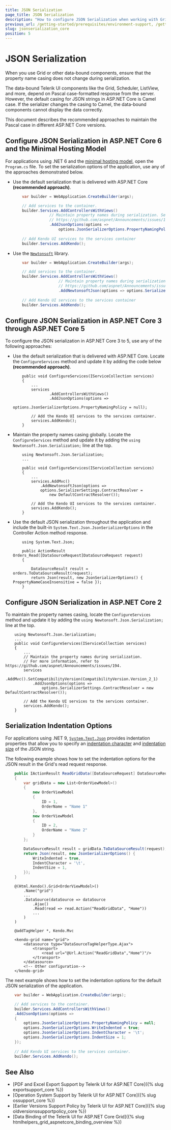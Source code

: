 ```yaml
---
title: JSON Serialization
page_title: JSON Serialization
description: "How to configure JSON Serialization when working with Grid and other data-bound components."
previous_url: /getting-started/prerequisites/environment-support, /getting-started/prerequisites/json-serialization, /compatibility/json-serialization
slug: jsonserialization_core
position: 5
---
```


# JSON Serialization

When you use Grid or other data-bound components, ensure that the property name casing does not change during serialization.

The data-bound Telerik UI components like the Grid, Scheduler, ListView, and more, depend on Pascal case-formatted response from the server. However, the default casing for JSON strings in ASP.NET Core is Camel case. If the serializer changes the casing to Camel, the data-bound components cannot display the data correctly.

This document describes the recommended approaches to maintain the Pascal case in different ASP.NET Core versions.

## Configure JSON Serialization in ASP.NET Core 6 and the Minimal Hosting Model

For applications using .NET 6 and the [minimal hosting model](https://docs.microsoft.com/en-us/aspnet/core/migration/50-to-60?view=aspnetcore-6.0&tabs=visual-studio#new-hosting-model), open the `Program.cs` file. To set the serialization options of the application, use any of the approaches demonstrated below.

* Use the default serialization that is delivered with ASP.NET Core **(recommended approach)**.
	```Program.cs
		var builder = WebApplication.CreateBuilder(args);

		// Add services to the container.
		builder.Services.AddControllersWithViews()
					// Maintain property names during serialization. See:
					// https://github.com/aspnet/Announcements/issues/194
					.AddJsonOptions(options =>
						options.JsonSerializerOptions.PropertyNamingPolicy = null);
		
		// Add Kendo UI services to the services container
		builder.Services.AddKendo();
	```

* Use the [`Newtonsoft`](https://www.newtonsoft.com/json) library.

	```Program.cs
		var builder = WebApplication.CreateBuilder(args);

		// Add services to the container.
		builder.Services.AddControllersWithViews()
						// Maintain property names during serialization. See:
						// https://github.com/aspnet/Announcements/issues/194
						.AddNewtonsoftJson(options => options.SerializerSettings.ContractResolver = new Newtonsoft.Json.Serialization.DefaultContractResolver());
		
		// Add Kendo UI services to the services container
		builder.Services.AddKendo();
	```

## Configure JSON Serialization in ASP.NET Core 3 through ASP.NET Core 5

To configure the JSON serialization in ASP.NET Core 3 to 5, use any of the following approaches:

* Use the default serialization that is delivered with ASP.NET Core. Locate the `ConfigureServices` method and update it by adding the code below **(recommended approach)**.

	```
		public void ConfigureServices(IServiceCollection services)
		{
			...
			services
					.AddControllersWithViews()
					.AddJsonOptions(options => 
						options.JsonSerializerOptions.PropertyNamingPolicy = null);

			// Add the Kendo UI services to the services container.
			services.AddKendo();
		}
	```

* Maintain the property names casing globally. Locate the `ConfigureServices` method and update it by adding the `using Newtonsoft.Json.Serialization;` line at the top.

	```
		using Newtonsoft.Json.Serialization;
		...

		public void ConfigureServices(IServiceCollection services)
		{
			...
			services.AddMvc()
				.AddNewtonsoftJson(options =>
				options.SerializerSettings.ContractResolver =
					new DefaultContractResolver());
					
			// Add the Kendo UI services to the services container.
			services.AddKendo();
		}
	```

* Use the default JSON serialization throughout the application and include the built-in `System.Text.Json.JsonSerializerOptions` in the Controller Action method response.

	```
		using System.Text.Json;

		public ActionResult Orders_Read([DataSourceRequest]DataSourceRequest request)
		{

			DataSourceResult result =  orders.ToDataSourceResult(request);
			return Json(result, new JsonSerializerOptions() { PropertyNameCaseInsensitive = false });
		}
	```

## Configure JSON Serialization in ASP.NET Core 2
 
To maintain the property names casing, locate the `ConfigureServices` method and update it by adding the `using Newtonsoft.Json.Serialization;` line at the top.

```
	using Newtonsoft.Json.Serialization;
	...
    public void ConfigureServices(IServiceCollection services)
	{
		...
		// Maintain the property names during serialization.
		// For more information, refer to https://github.com/aspnet/Announcements/issues/194.
		services
			.AddMvc().SetCompatibilityVersion(CompatibilityVersion.Version_2_1)
			.AddJsonOptions(options =>
				options.SerializerSettings.ContractResolver = new DefaultContractResolver());

		// Add the Kendo UI services to the services container.
		services.AddKendo();
	}
```

## Serialization Indentation Options

For applications using .NET 9, [`System.Text.Json`](https://learn.microsoft.com/en-us/dotnet/api/system.text.json?view=net-9.0) provides indentation properties that allow you to specify an [indentation character](https://learn.microsoft.com/en-us/dotnet/api/system.text.json.jsonserializeroptions.indentcharacter?view=net-9.0) and [indentation size](https://learn.microsoft.com/en-us/dotnet/api/system.text.json.jsonserializeroptions.indentsize?view=net-9.0) of the JSON string.

The following example shows how to set the indentation options for the JSON result in the Grid's read request response.

```HomeController.cs
	public IActionResult ReadGridData([DataSourceRequest] DataSourceRequest request)
	{
		var gridData = new List<OrderViewModel>()
		{
			new OrderViewModel
			{
				ID = 1,
				OrderName = "Name 1"
			},
			new OrderViewModel
			{
				ID = 2,
				OrderName = "Name 2"
			}
		};

		DataSourceResult result = gridData.ToDataSourceResult(request);
		return Json(result, new JsonSerializerOptions() { 
			WriteIndented = true,
			IndentCharacter = '\t',
			IndentSize = 1,
		});
	}
```
```HtmlHelper
	@(Html.Kendo().Grid<OrderViewModel>()
		.Name("grid")
		...
		.DataSource(dataSource => dataSource
			.Ajax()
			.Read(read => read.Action("ReadGridData", "Home"))
			...
		)
    )
```
```TagHelper
    @addTagHelper *, Kendo.Mvc

    <kendo-grid name="grid">
        <datasource type="DataSourceTagHelperType.Ajax">
            <transport>
                <read url="@Url.Action("ReadGridData","Home")"/>
            </transport>
        </datasource>
        <!-- Other configuration-->
    </kendo-grid>
```

The next example shows how to set the indentation options for the default JSON serialization of the application.

```Program.cs
	var builder = WebApplication.CreateBuilder(args);

	// Add services to the container.
	builder.Services.AddControllersWithViews()
    .AddJsonOptions(options => 
    {
        options.JsonSerializerOptions.PropertyNamingPolicy = null;
        options.JsonSerializerOptions.WriteIndented = true;
        options.JsonSerializerOptions.IndentCharacter = '\t';
        options.JsonSerializerOptions.IndentSize = 1;
    });
	
	// Add Kendo UI services to the services container.
	builder.Services.AddKendo();
```

## See Also

* [PDF and Excel Export Support by Telerik UI for ASP.NET Core]({% slug exportsupport_core %})
* [Operation System Support by Telerik UI for ASP.NET Core]({% slug ossupport_core %})
* [Earlier Versions Support Policy by Telerik UI for ASP.NET Core]({% slug oldversionssupportpolicy_core %})
* [Data Binding of the Telerik UI for ASP.NET Core Grid]({% slug htmlhelpers_grid_aspnetcore_binding_overview %})
